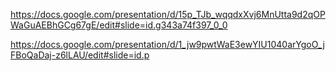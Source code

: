 https://docs.google.com/presentation/d/15p_TJb_wqqdxXvj6MnUtta9d2qOPWaGuAEBhGCg67gE/edit#slide=id.g343a74f397_0_0

https://docs.google.com/presentation/d/1_jw9pwtWaE3ewYIU1040arYgoO_jFBoQaDaj-z6lLAU/edit#slide=id.p
